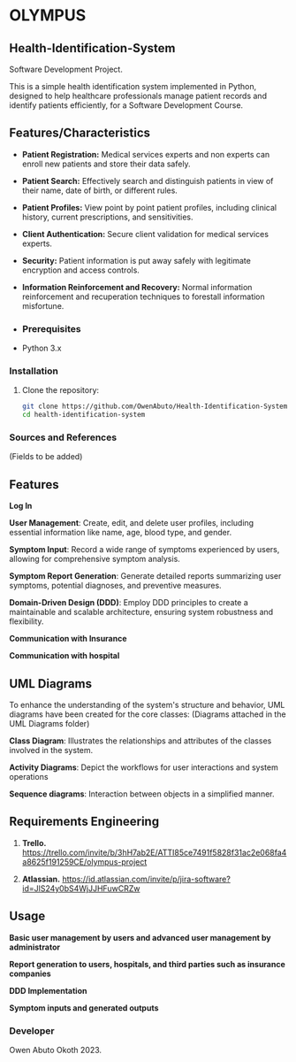 # OLYMPUS
## Health-Identification-System
Software Development Project. 

This is a simple health identification system implemented in Python, designed to help healthcare professionals manage patient records and identify patients efficiently, for a Software Development Course.

## Features/Characteristics

- **Patient Registration:** Medical services experts and non experts can enroll new patients and store their data safely.

- **Patient Search:** Effectively search and distinguish patients in view of their name, date of birth, or different rules.

- **Patient Profiles:** View point by point patient profiles, including clinical history, current prescriptions, and sensitivities.

- **Client Authentication:** Secure client validation for medical services experts.

- **Security:** Patient information is put away safely with legitimate encryption and access controls.

- **Information Reinforcement and Recovery:** Normal information reinforcement and recuperation techniques to forestall information misfortune.

- ### Prerequisites

- Python 3.x


### Installation

1. Clone the repository:

   ```bash
   git clone https://github.com/OwenAbuto/Health-Identification-System.git
   cd health-identification-system


### Sources and References
(Fields to be added)

##  Features

**Log In**

**User Management**: Create, edit, and delete user profiles, including essential information like name, age, blood type, and gender.

**Symptom Input**: Record a wide range of symptoms experienced by users, allowing for comprehensive symptom analysis.

**Symptom Report Generation**: Generate detailed reports summarizing user symptoms, potential diagnoses, and preventive measures.

**Domain-Driven Design (DDD)**: Employ DDD principles to create a maintainable and scalable architecture, ensuring system robustness and flexibility.

**Communication with Insurance**

**Communication with hospital**

## UML Diagrams

To enhance the understanding of the system's structure and behavior, UML diagrams have been created for the core classes:
(Diagrams attached in the UML Diagrams folder) 

**Class Diagram**: Illustrates the relationships and attributes of the classes involved in the system.





**Activity Diagrams**: Depict the workflows for user interactions and system operations



**Sequence diagrams**: Interaction between objects in a simplified manner. 





## Requirements Engineering 

1. **Trello.**
   https://trello.com/invite/b/3hH7ab2E/ATTI85ce7491f5828f31ac2e068fa4a8625f191259CE/olympus-project

3. **Atlassian.**
   https://id.atlassian.com/invite/p/jira-software?id=JlS24y0bS4WjJJHFuwCRZw
   
## Usage

**Basic user management by users and advanced user management by administrator**

**Report generation to users, hospitals, and third parties such as insurance companies**

**DDD Implementation**

**Symptom inputs and generated outputs**

### Developer
Owen Abuto Okoth 
2023. 
